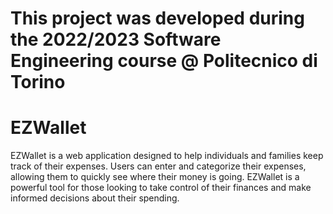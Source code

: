 # This project was developed during the 2022/2023 Software Engineering course @ Politecnico di Torino

# EZWallet

EZWallet is a web application designed to help individuals and families keep track of their 
expenses. Users can enter and categorize their expenses, allowing them to quickly see where their 
money is going. EZWallet is a powerful tool for those looking to take control of their finances and 
make informed decisions about their spending.

